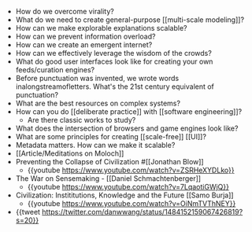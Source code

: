 - How do we overcome virality?
- What do we need to create general-purpose [[multi-scale modeling]]?
- How can we make explorable explanations scalable?
- How can we prevent information overload?
- How can we create an emergent internet?
- How can we effectively leverage the wisdom of the crowds?
- What do good user interfaces look like for creating your own feeds/curation engines?
- Before punctuation was invented, we wrote words inalongstreamofletters. What's the 21st century equivalent of punctuation?
- What are the best resources on complex systems?
- How can you do [[deliberate practice]] with [[software engineering]]?
	- Are there classic works to study?
- What does the intersection of browsers and game engines look like?
- What are some principles for creating [[scale-free]] [[UI]]?
- Metadata matters. How can we make it scalable?
- [[Article/Meditations on Moloch]]
- Preventing the Collapse of Civilization #[[Jonathan Blow]]
	- {{youtube https://www.youtube.com/watch?v=ZSRHeXYDLko}}
- The War on Sensemaking - [[Daniel Schmachtenberger]]
	- {{youtube https://www.youtube.com/watch?v=7LqaotiGWjQ}}
- Civilization: Instititutions, Knowledge and the Future [[Samo Burja]]
	- {{youtube https://www.youtube.com/watch?v=OiNmTVThNEY}}
- {{tweet https://twitter.com/danwwang/status/1484152159067426819?s=20}}